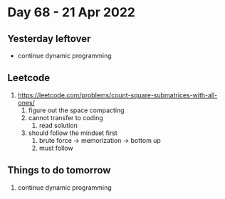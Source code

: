 # Day 68 - 21 Apr 2022

## Yesterday leftover
* continue dynamic programming

## Leetcode
1. https://leetcode.com/problems/count-square-submatrices-with-all-ones/
    1. figure out the space compacting
    2. cannot transfer to coding
       1. read solution
    3. should follow the mindset first
       1. brute force -> memorization -> bottom up
       2. must follow

## Things to do tomorrow
1. continue dynamic programming